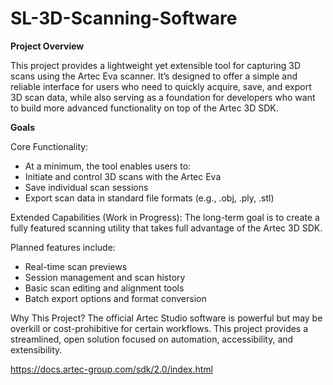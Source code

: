 # SL-3D-Scanning-Software
**Project Overview**

This project provides a lightweight yet extensible tool for capturing 3D scans using the Artec Eva scanner. It’s designed to offer a simple and reliable interface for users who need to quickly acquire, save, and export 3D scan data, while also serving as a foundation for developers who want to build more advanced functionality on top of the Artec 3D SDK.

**Goals**

Core Functionality:
  - At a minimum, the tool enables users to:
  - Initiate and control 3D scans with the Artec Eva
  - Save individual scan sessions
  - Export scan data in standard file formats (e.g., .obj, .ply, .stl)

Extended Capabilities (Work in Progress):
The long-term goal is to create a fully featured scanning utility that takes full advantage of the Artec 3D SDK. 

Planned features include:
  - Real-time scan previews
  - Session management and scan history
  - Basic scan editing and alignment tools
  - Batch export options and format conversion

Why This Project?
The official Artec Studio software is powerful but may be overkill or cost-prohibitive for certain workflows. This project provides a streamlined, open solution focused on automation, accessibility, and extensibility.

https://docs.artec-group.com/sdk/2.0/index.html
